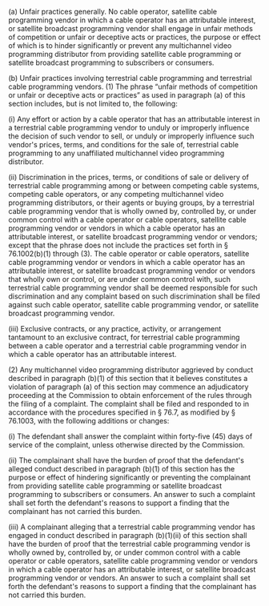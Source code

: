 (a) Unfair practices generally. No cable operator, satellite cable programming vendor in which a cable operator has an attributable interest, or satellite broadcast programming vendor shall engage in unfair methods of competition or unfair or deceptive acts or practices, the purpose or effect of which is to hinder significantly or prevent any multichannel video programming distributor from providing satellite cable programming or satellite broadcast programming to subscribers or consumers.

(b) Unfair practices involving terrestrial cable programming and terrestrial cable programming vendors. (1) The phrase “unfair methods of competition or unfair or deceptive acts or practices” as used in paragraph (a) of this section includes, but is not limited to, the following:

(i) Any effort or action by a cable operator that has an attributable interest in a terrestrial cable programming vendor to unduly or improperly influence the decision of such vendor to sell, or unduly or improperly influence such vendor's prices, terms, and conditions for the sale of, terrestrial cable programming to any unaffiliated multichannel video programming distributor.

(ii) Discrimination in the prices, terms, or conditions of sale or delivery of terrestrial cable programming among or between competing cable systems, competing cable operators, or any competing multichannel video programming distributors, or their agents or buying groups, by a terrestrial cable programming vendor that is wholly owned by, controlled by, or under common control with a cable operator or cable operators, satellite cable programming vendor or vendors in which a cable operator has an attributable interest, or satellite broadcast programming vendor or vendors; except that the phrase does not include the practices set forth in § 76.1002(b)(1) through (3). The cable operator or cable operators, satellite cable programming vendor or vendors in which a cable operator has an attributable interest, or satellite broadcast programming vendor or vendors that wholly own or control, or are under common control with, such terrestrial cable programming vendor shall be deemed responsible for such discrimination and any complaint based on such discrimination shall be filed against such cable operator, satellite cable programming vendor, or satellite broadcast programming vendor.

(iii) Exclusive contracts, or any practice, activity, or arrangement tantamount to an exclusive contract, for terrestrial cable programming between a cable operator and a terrestrial cable programming vendor in which a cable operator has an attributable interest.

(2) Any multichannel video programming distributor aggrieved by conduct described in paragraph (b)(1) of this section that it believes constitutes a violation of paragraph (a) of this section may commence an adjudicatory proceeding at the Commission to obtain enforcement of the rules through the filing of a complaint. The complaint shall be filed and responded to in accordance with the procedures specified in § 76.7, as modified by § 76.1003, with the following additions or changes:

(i) The defendant shall answer the complaint within forty-five (45) days of service of the complaint, unless otherwise directed by the Commission.

(ii) The complainant shall have the burden of proof that the defendant's alleged conduct described in paragraph (b)(1) of this section has the purpose or effect of hindering significantly or preventing the complainant from providing satellite cable programming or satellite broadcast programming to subscribers or consumers. An answer to such a complaint shall set forth the defendant's reasons to support a finding that the complainant has not carried this burden.

(iii) A complainant alleging that a terrestrial cable programming vendor has engaged in conduct described in paragraph (b)(1)(ii) of this section shall have the burden of proof that the terrestrial cable programming vendor is wholly owned by, controlled by, or under common control with a cable operator or cable operators, satellite cable programming vendor or vendors in which a cable operator has an attributable interest, or satellite broadcast programming vendor or vendors. An answer to such a complaint shall set forth the defendant's reasons to support a finding that the complainant has not carried this burden.

